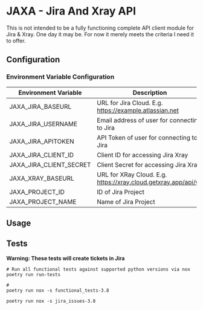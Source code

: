 # JAXA - Jira And Xray API

This is not intended to be a fully functioning complete API client module for Jira & Xray.
One day it may be.
For now it merely meets the criteria I need it to offer.

## Configuration

### Environment Variable Configuration

| Environment Variable    | Description                                                    |
|-------------------------|----------------------------------------------------------------|
| JAXA_JIRA_BASEURL       | URL for Jira Cloud. E.g. https://example.atlassian.net         |
| JAXA_JIRA_USERNAME      | Email address of user for connecting to Jira                   |
| JAXA_JIRA_APITOKEN      | API Token of user for connecting to Jira                       |
| JAXA_JIRA_CLIENT_ID     | Client ID for accessing Jira Xray                              |
| JAXA_JIRA_CLIENT_SECRET | Client Secret for accessing Jira Xray                          |
| JAXA_XRAY_BASEURL       | URL for XRay Cloud. E.g. https://xray.cloud.getxray.app/api/v1 |
| JAXA_PROJECT_ID         | ID of Jira Project                                             |
| JAXA_PROJECT_NAME       | Name of Jira Project                                           |

## Usage


## Tests

**Warning: These tests will create tickets in Jira**

```shell
# Run all functional tests against supported python versions via nox
poetry run run-tests

#
poetry run nox -s functional_tests-3.8

poetry run nox -s jira_issues-3.8
```
